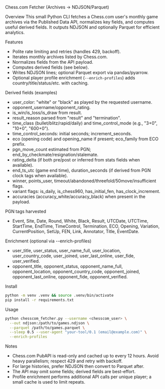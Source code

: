 Chess.com Fetcher (Archives → NDJSON/Parquet)

Overview
This small Python CLI fetches a Chess.com user's monthly game archives via the Published Data API, normalizes key fields, and computes useful derived fields. It outputs NDJSON and optionally Parquet for efficient analytics.

Features
- Polite rate limiting and retries (handles 429, backoff). 
- Iterates monthly archives listed by Chess.com. 
- Normalizes fields from the API payload. 
- Computes derived fields (see below). 
- Writes NDJSON lines; optional Parquet export via pandas/pyarrow. 
 - Optional player profile enrichment (`--enrich-profiles`) adds country/title/status/etc. with caching.

Derived fields (examples)
- user_color: "white" or "black" as played by the requested username.
- opponent_username/opponent_rating.
- is_win/is_loss/is_draw from result.
- result_reason parsed from "result" and "termination".
- time_class (bullet/blitz/rapid/daily) and time_control_mode (e.g., "3+0", "10+0", "600+0").
- time_control_seconds: initial seconds; increment_seconds.
- eco (opening code) and opening_name if present; eco_family from ECO prefix.
- pgn_move_count estimated from PGN; end_by_checkmate/resignation/stalemate.
- rating_delta (if both pre/post or inferred from stats fields when available).
- end_ts_utc (game end time), duration_seconds (if derived from PGN clock tags when available).
 - winner, points_user, timeout/abandoned/threefold/50move/insufficient flags.
 - variant flags: is_daily, is_chess960, has_initial_fen, has_clock_increment.
 - accuracies (accuracy_white/accuracy_black) when present in the payload.

PGN tags harvested
- Event, Site, Date, Round, White, Black, Result, UTCDate, UTCTime, StartTime, EndTime, TimeControl, Termination, ECO, Opening, Variation, CurrentPosition, SetUp, FEN, Link, Annotator, Title, EventDate.

Enrichment (optional via --enrich-profiles)
- user_title, user_status, user_name_full, user_location, user_country_code, user_joined, user_last_online, user_fide, user_verified.
- opponent_title, opponent_status, opponent_name_full, opponent_location, opponent_country_code, opponent_joined, opponent_last_online, opponent_fide, opponent_verified.

Install
```bash
python -m venv .venv && source .venv/bin/activate
pip install -r requirements.txt
```

Usage
```bash
python chesscom_fetcher.py --username <chesscom_user> \
  --out ndjson:/path/to/games.ndjson \
  --parquet /path/to/games.parquet \
  --sleep 0.5 --user-agent "your-tool/0.1 (email@example.com)" \
  --enrich-profiles
```

Notes
- Chess.com PubAPI is read-only and cached up to every 12 hours. Avoid heavy parallelism; respect 429 and retry with backoff.
- For large histories, prefer NDJSON then convert to Parquet after.
- The API may omit some fields; derived fields are best-effort.
 - Profile enrichment performs additional API calls per unique player; a small cache is used to limit repeats.

